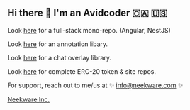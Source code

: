 ## Hi there 👋 I'm an Avidcoder 🇨🇦 🇺🇸

Look [here](https://github.com/neekware/fullerstack) for a full-stack mono-repo. (Angular, NestJS)

Look [here](https://github.com/AvidCaster/avidcaster/tree/main/libs/ngx-annotator) for an annotation libary.

Look [here](https://github.com/AvidCaster/avidcaster/tree/main/libs/ngx-chat) for a chat overlay library.

Look [here](https://github.com/PlayItForward-IO/playitforward) for complete ERC-20 token & site repos.

For support, reach out to me/us at ✨ info@neekware.com ✨

[Neekware Inc.](https://neekware.com)

<!-- 
<p align="center">
  <img src ="https://github-readme-stats.vercel.app/api?username=un33k&show_icons=true&count_private=true&include_all_commits=true&hide_border=true&hide=issues,contribs"><br />
  <img src ="https://github-readme-stats.vercel.app/api/top-langs/?username=un33k&layout=compact&hide_border=true&langs_count=10&hide=html,css">
</p>
 -->
<!--
**un33k/un33k** is a ✨ _special_ ✨ repository because its `README.md` (this file) appears on your GitHub profile.

Here are some ideas to get you started:

- 🔭 I’m currently working on ...
- 🌱 I’m currently learning ...
- 👯 I’m looking to collaborate on ...
- 🤔 I’m looking for help with ...
- 💬 Ask me about ...
- 📫 How to reach me: ...
- 😄 Pronouns: ...
- ⚡ Fun fact: ...
-->
